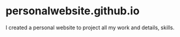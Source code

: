# personalwebsite.github.io
I created a personal website to project all my work and details, skills.

